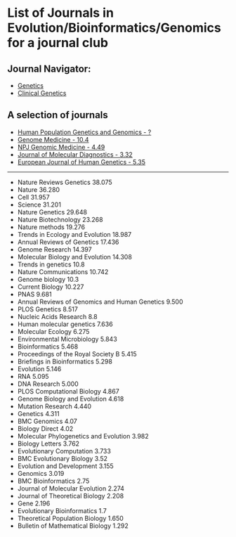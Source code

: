 # List of Journals in Evolution/Bioinformatics/Genomics for a journal club

## Journal Navigator:

- [Genetics](https://www.scimagojr.com/journalrank.php?category=1311)
- [Clinical Genetics](https://www.scimagojr.com/journalrank.php?category=2716)

## A selection of journals

- [Human Population Genetics and Genomics - ?](https://www.pivotscipub.com/hpgg)
- [Genome Medicine - 10.4](https://genomemedicine.biomedcentral.com/about)
- [NPJ Genomic Medicine - 4.49](https://www.nature.com/npjgenmed/)
- [Journal of Molecular Diagnostics - 3.32](https://www.sciencedirect.com/journal/the-journal-of-molecular-diagnostics)
- [European Journal of Human Genetics - 5.35](https://www.nature.com/ejhg/)

---

* Nature Reviews Genetics 38.075
* Nature 36.280
* Cell 31.957
* Science 31.201
* Nature Genetics 29.648
* Nature Biotechnology 23.268
* Nature methods 19.276
* Trends in Ecology and Evolution 18.987
* Annual Reviews of Genetics 17.436
* Genome Research 14.397
* Molecular Biology and Evolution 14.308
* Trends in genetics 10.8
* Nature Communications 10.742
* Genome biology 10.3
* Current Biology 10.227
* PNAS 9.681
* Annual Reviews of Genomics and Human Genetics 9.500
* PLOS Genetics 8.517
* Nucleic Acids Research 8.8
* Human molecular genetics 7.636
* Molecular Ecology 6.275
* Environmental Microbiology 5.843
* Bioinformatics 5.468
* Proceedings of the Royal Society B 5.415
* Briefings in Bioinformatics 5.298
* Evolution 5.146
* RNA 5.095
* DNA Research 5.000
* PLOS Computational Biology 4.867
* Genome Biology and Evolution 4.618
* Mutation Research 4.440
* Genetics 4.311
* BMC Genomics 4.07
* Biology Direct 4.02
* Molecular Phylogenetics and Evolution 3.982
* Biology Letters 3.762
* Evolutionary Computation 3.733
* BMC Evolutionary Biology 3.52
* Evolution and Development 3.155
* Genomics 3.019
* BMC Bioinformatics 2.75
* Journal of Molecular Evolution 2.274
* Journal of Theoretical Biology 2.208
* Gene 2.196
* Evolutionary Bioinformatics 1.7
* Theoretical Population Biology 1.650
* Bulletin of Mathematical Biology 1.292
